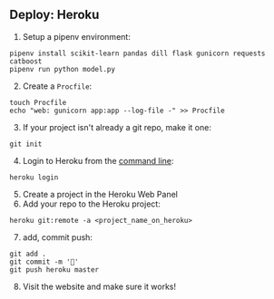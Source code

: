   ## Deploy: Heroku

1. Setup a pipenv environment:

```
pipenv install scikit-learn pandas dill flask gunicorn requests catboost
pipenv run python model.py
```

2. Create a `Procfile`:

```
touch Procfile
echo "web: gunicorn app:app --log-file -" >> Procfile
```

3. If your project isn't already a git repo, make it one:

```
git init
```

4. Login to Heroku from the [command line](https://devcenter.heroku.com/articles/heroku-cli):

```
heroku login
```

5. Create a project in the Heroku Web Panel
6. Add your repo to the Heroku project:

```
heroku git:remote -a <project_name_on_heroku>
```

7. add, commit push:

```
git add .
git commit -m '🚀'
git push heroku master
```

8. Visit the website and make sure it works!
